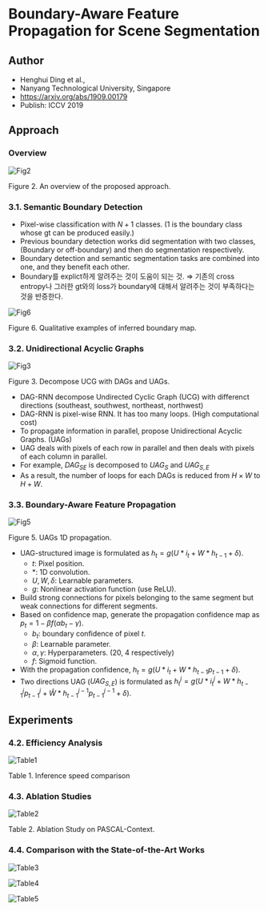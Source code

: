 # Boundary-Aware Feature Propagation for Scene Segmentation

## Author

- Henghui Ding et al., 
- Nanyang Technological University, Singapore
- https://arxiv.org/abs/1909.00179
- Publish: ICCV 2019

## Approach

### Overview

![Fig2](./fig2.png)

Figure 2. An overview of the proposed approach.

### 3.1. Semantic Boundary Detection

- Pixel-wise classification with $N+1$ classes. ($1$ is the boundary class whose gt can be produced easily.)
- Previous boundary detection works did segmentation with two classes, (Boundary or off-boundary) and then do segmentation respectively.
- Boundary detection and semantic segmentation tasks are combined into one, and they benefit each other.
- Boundary를 explict하게 알려주는 것이 도움이 되는 것. $\Rightarrow$ 기존의 cross entropy나 그러한 gt와의 loss가 boundary에 대해서 알려주는 것이 부족하다는 것을 반증한다.

![Fig6](./fig6.png)

Figure 6. Qualitative examples of inferred boundary map.

### 3.2. Unidirectional Acyclic Graphs

![Fig3](./fig3.png)

Figure 3. Decompose UCG with DAGs and UAGs.

- DAG-RNN decompose Undirected Cyclic Graph (UCG) with differenct directions (southeast, southwest, northeast, northwest)
- DAG-RNN is pixel-wise RNN. It has too many loops. (High computational cost)
- To propagate information in parallel, propose Unidirectional Acyclic Graphs. (UAGs)
- UAG deals with pixels of each row in parallel and then deals with pixels of each column in parallel.
- For example, $DAG_{SE}$ is decomposed to $UAG_S$ and $UAG_{S,E}$
- As a result, the number of loops for each DAGs is reduced from $H \times W$ to $H + W$.

### 3.3. Boundary-Aware Feature Propagation

![Fig5](./fig5.png)

Figure 5. UAGs 1D propagation.

- UAG-structured image is formulated as $h_t = g(U * i_t + W * h_{t-1} + \delta)$.
  - $t$: Pixel position.
  - $*$: 1D convolution.
  - $U, W, \delta$: Learnable parameters.
  - $g$: Nonlinear activation function (use ReLU). 
- Build strong connections for pixels belonging to the same segment but weak connections for different segments.
- Based on confidence map, generate the propagation confidence map as $p_t = 1 - \beta f(\alpha b_t - \gamma)$.
  - $b_t$: boundary confidence of pixel $t$.
  - $\beta$: Learnable parameter.
  - $\alpha, \gamma$: Hyperparameters. (20, 4 respectively)
  - $f$: Sigmoid function.
- With the propagation confidence, $h_t = g(U * i_t + W * h_{t-1}p_{t-1} + \delta)$.
- Two directions UAG ($UAG_{S,E}$) is formulated as $h_t^j = g(U * i_t^j + W * h_{t-1}^j p_{t-1}^j + \hat{W} * h_{t-1}^{j-1} p_{t-1}^{j-1} + \delta)$.

## Experiments

### 4.2. Efficiency Analysis

![Table1](./table1.png)

Table 1. Inference speed comparison

### 4.3. Ablation Studies

![Table2](./table2.png)

Table 2. Ablation Study on PASCAL-Context. 

### 4.4. Comparison with the State-of-the-Art Works

![Table3](./table3.png)

![Table4](./table4.png)

![Table5](./table5.png)